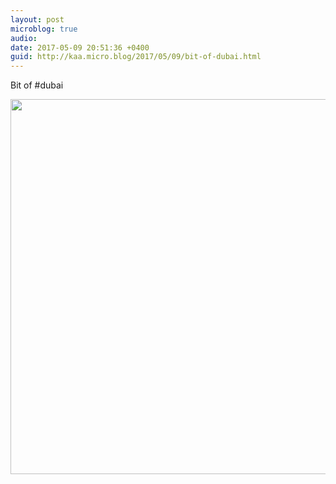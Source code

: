 ```yaml
---
layout: post
microblog: true
audio: 
date: 2017-05-09 20:51:36 +0400
guid: http://kaa.micro.blog/2017/05/09/bit-of-dubai.html
---
```

Bit of #dubai

<img src="http://www.kaa.bz/uploads/2018/3c9e2d8581.jpg" width="600" height="600" />
